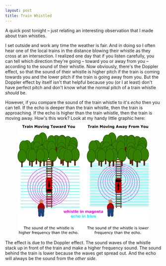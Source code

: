 ```yaml
---
layout: post
title: Train Whistled
---
```


A quick post tonight – just relating an interesting observation that I made about train whistles.

I set outside and work any time the weather is fair. And in doing so I often hear one of the local trains in the distance blowing their whistle as they cross at an intersection. I realized one day that if you listen carefully, you can tell which direction they're going – toward you or away from you – according to the sound of their whistle. Now obviously, there's the Doppler effect, so that the sound of their whistle is higher pitch if the train is coming towards you and the lower pitch if the train is going away from you. But the Doppler effect by itself isn't that helpful because you (or I at least) don't have perfect pitch and don't know what the normal pitch of a train whistle _should_ be.

However, if you compare the sound of the train whistle to it's _echo_ then you can tell. If the echo is deeper than the train whistle, then the train is approaching. If the echo is higher than the train whistle, then the train is moving away. How's this work? Look at my handy little graphic here:

<figure>
    <img src='/assets/train-whistle/trains.png' class="centered"/>
</figure>

The effect is due to the Doppler effect. The sound waves of the whistle stack up in front of the train and make a higher frequency sound. The sound behind the train is lower because the waves get spread out. And the echo will always be the sound from the _other side_.